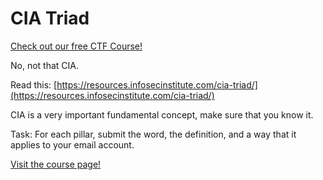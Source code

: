 # CIA Triad

[Check out our free CTF Course!](https://academy.hoppersroppers.org/mod/page/view.php?id=893)

No, not that CIA. 

Read this: [https://resources.infosecinstitute.com/cia-triad/](https://resources.infosecinstitute.com/cia-triad/)

CIA is a very important fundamental concept, make sure that you know it. 

Task: For each pillar, submit the word, the definition, and a way that it applies to your email account.
 
[Visit the course page!](https://academy.hoppersroppers.org/mod/assign/view.php?id=893)
